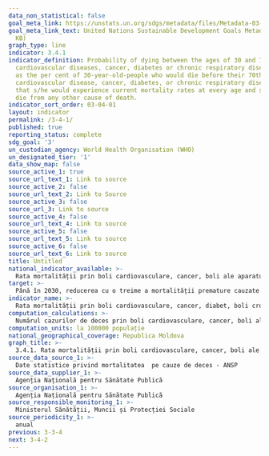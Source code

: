 ```yaml
---
data_non_statistical: false
goal_meta_link: https://unstats.un.org/sdgs/metadata/files/Metadata-03-04-01.pdf
goal_meta_link_text: United Nations Sustainable Development Goals Metadata (PDF 72.6
  KB)
graph_type: line
indicator: 3.4.1
indicator_definition: Probability of dying between the ages of 30 and 70 years from
  cardiovascular diseases, cancer, diabetes or chronic respiratory diseases, defined
  as the per cent of 30-year-old-people who would die before their 70th birthday from
  cardiovascular disease, cancer, diabetes, or chronic respiratory disease, assuming
  that s/he would experience current mortality rates at every age and s/he would not
  die from any other cause of death.
indicator_sort_order: 03-04-01
layout: indicator
permalink: /3-4-1/
published: true
reporting_status: complete
sdg_goal: '3'
un_custodian_agency: World Health Organisation (WHO)
un_designated_tier: '1'
data_show_map: false
source_active_1: true
source_url_text_1: Link to source
source_active_2: false
source_url_text_2: Link to Source
source_active_3: false
source_url_3: Link to source
source_active_4: false
source_url_text_4: Link to source
source_active_5: false
source_url_text_5: Link to source
source_active_6: false
source_url_text_6: Link to source
title: Untitled
national_indicator_available: >-
  Rata mortalității prin boli cardiovasculare, cancer, boli ale aparatului digestiv, diabet, boli ale aparatului respirator în rândul persoanelor cu vârste cuprinse între 30 și  70 de ani, la 100 mii populație
target: >-
  Până în 2030, reducerea cu o treime a mortalității premature cauzate de boli netransmisibile prin prevenire, tratare și promovarea sănătății mintale și a bunăstării
indicator_name: >-
  Rata mortalității prin boli cardiovasculare, cancer, diabet, boli cronice ale aparatului respirator
computation_calculations: >-
  Numărul cazurilor de deces prin boli cardiovasculare, cancer, boli ale aparatului digestiv, diabet, boli ale aparatului respirator în anul de referință rândul persoanelor în vârstă de 30-70 ani, raportat la numărul populației de vârsta respectivă*100000
computation_units: la 100000 populație
national_geographical_coverage: Republica Moldova
graph_title: >-
  3.4.1. Rata mortalității prin boli cardiovasculare, cancer, boli ale aparatului digestiv, diabet, boli ale aparatului respirator în rândul persoanelor cu vârste cuprinse între 30 și  70 de ani, la 100 mii populație
source_data_source_1: >-
  Date statistice privind mortalitatea  pe cauze de deces - ANSP
source_data_supplier_1: >-
  Agenția Națională pentru Sănătate Publică
source_organisation_1: >-
  Agenția Națională pentru Sănătate Publică
source_responsible_monitoring_1: >-
  Ministerul Sănătății, Muncii și Protecției Sociale
source_periodicity_1: >-
  anual
previous: 3-3-4
next: 3-4-2
---
```

